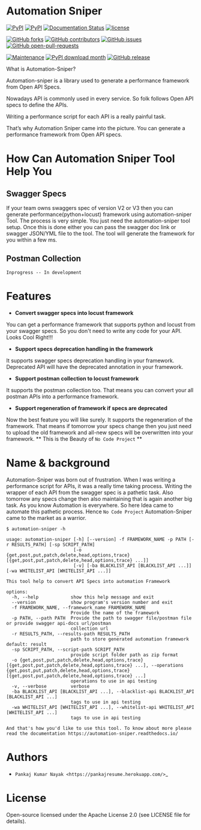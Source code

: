 # Automation Sniper

[![PyPI](https://img.shields.io/pypi/v/automation-sniper.svg)](https://pypi.org/project/automation-sniper/)
[![PyPI](https://img.shields.io/pypi/pyversions/automation-sniper.svg)](https://pypi.org/project/automation-sniper/)
[![Documentation Status](https://readthedocs.org/projects/automation-sniper/badge/?version=latest)](https://automation-sniper.readthedocs.io/en/latest/?badge=latest)
[![license](https://img.shields.io/github/license/pankajnayak1994/automation_sniper)](https://github.com/pankajnayak1994/automation-sniper/blob/master/LICENSE)

[![GitHub forks](https://img.shields.io/github/forks/pankajnayak1994/automation_sniper)](https://github.com/pankajnayak1994/automation_sniper/graphs/contributors)
[![GitHub contributors](https://badgen.net/github/contributors/pankajnayak1994/automation_sniper)](https://gitHub.com/pankajnayak1994/automation_sniper/graphs/contributors/)
[![GitHub issues](https://badgen.net/github/issues/pankajnayak1994/automation_sniper/)](https://GitHub.com/pankajnayak1994/automation_sniper/issues/)
[![GitHub open-pull-requests](https://badgen.net/github/open-prs/pankajnayak1994/automation_sniper/)](https://github.com/pankajnayak1994/automation_sniper/pulls?q=is%3Aopen)

[![Maintenance](https://img.shields.io/badge/Maintained%3F-yes-green.svg)](https://github.com/pankajnayak1994/automation_sniper/graphs/commit-activity)
[![PyPI download month](https://img.shields.io/pypi/dm/automation-sniper.svg)](https://pypi.python.org/pypi/automation-sniper/)
[![GitHub release](https://img.shields.io/github/release/pankajnayak1994/automation_sniper.svg)](https://github.com/pankajnayak1994/automation_sniper/releases/)


What is Automation-Sniper?


Automation-sniper is a library used to generate a performance framework from Open API Specs.

Nowadays API is commonly used in every service. So folk follows Open API specs to define the APIs.

Writing a performance script for each API is a really painful task.

That’s why Automation Sniper came into the picture. You can generate a performance framework from Open API specs.



How Can Automation Sniper Tool Help You
======================================

Swagger Specs
------------
If your team owns swaggers spec of version V2 or V3 then you can generate performance(python+locust) framework using automation-sniper Tool.
The process is very simple. You just need the automation-sniper tool setup. Once this is done either you can pass the swagger doc link or swagger
JSON/YML file to the tool. The tool will generate the framework for you within a few ms.

Postman Collection
------------------
```Inprogress -- In development```

Features
========


* **Convert swagger specs into locust framework**

 You can get a performance framework that supports python and locust from your swagger specs. So you don't need to write any code for your API. Looks Cool Right!!!

* **Support specs deprecation handling in the framework**

 It supports swagger specs deprecation handling in your framework. Deprecated API will have the deprecated annotation in your framework.

* **Support postman collection to locust framework**

 It supports the postman collection too. That means you can convert your all postman APIs into a performance framework.

* **Support regeneration of framework if specs are deprecated**

 Now the best feature you will like surely. It supports the regeneration of the framework. That means if tomorrow your specs change then you just need to upload the old framework and all-new specs will be overwritten into your framework.
** This is the Beauty of `No Code Project` **

Name & background
=================

Automation-Sniper was born out of frustration. When I was writing a performance script for APIs, it was a really time taking process. Writing the wrapper of each API from the swagger spec is a pathetic task. Also tomorrow any specs change then also maintaining that is again another big task. As you know Automation is everywhere. So here Idea came to automate this pathetic process. Hence `No Code Project` Automation-Sniper came to the market as a warrior.



```
$ automation-sniper -h

usage: automation-sniper [-h] [--version] -f FRAMEWORK_NAME -p PATH [-r RESULTS_PATH] [-sp SCRIPT_PATH]
                         [-o {get,post,put,patch,delete,head,options,trace} [{get,post,put,patch,delete,head,options,trace} ...]]
                         [-v] [-ba BLACKLIST_API [BLACKLIST_API ...]] [-wa WHITELIST_API [WHITELIST_API ...]]

This tool help to convert API Specs into automation Framework

options:
  -h, --help            show this help message and exit
  --version             show program's version number and exit
  -f FRAMEWORK_NAME, --framework_name FRAMEWORK_NAME
                        Provide the name of the framework
  -p PATH, --path PATH  Provide the path to swagger file/postman file or provide swagger api-docs url/postman
                        collection url
  -r RESULTS_PATH, --results-path RESULTS_PATH
                        path to store generated automation framework default: result
  -sp SCRIPT_PATH, --script-path SCRIPT_PATH
                        provide script folder path as zip format
  -o {get,post,put,patch,delete,head,options,trace} [{get,post,put,patch,delete,head,options,trace} ...], --operations {get,post,put,patch,delete,head,options,trace} [{get,post,put,patch,delete,head,options,trace} ...]
                        operations to use in api testing
  -v, --verbose         verbose
  -ba BLACKLIST_API [BLACKLIST_API ...], --blacklist-api BLACKLIST_API [BLACKLIST_API ...]
                        tags to use in api testing
  -wa WHITELIST_API [WHITELIST_API ...], --whitelist-api WHITELIST_API [WHITELIST_API ...]
                        tags to use in api testing

And that's how you'd like to use this tool. To know about more please read the documentation https://automation-sniper.readthedocs.io/
```

Authors
=======

- `Pankaj Kumar Nayak <https://pankajresume.herokuapp.com/>`_

License
=======

Open-source licensed under the Apache License 2.0 (see LICENSE file for details).

